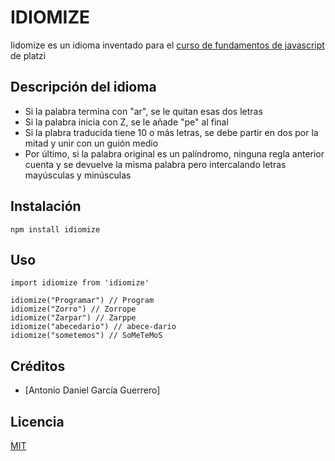 # IDIOMIZE

Iidomize es un idioma inventado para el [curso de fundamentos de javascript](https://platzi.com/js) de platzi

## Descripción del idioma

- Si la palabra termina con "ar", se le quitan esas dos letras
- Si la palabra inicia con Z, se le añade "pe" al final
- Si la plabra traducida tiene 10 o más letras, se debe partir en dos por la mitad y unir con un guión medio
- Por último, si la palabra original es un palíndromo, ninguna regla anterior cuenta y se devuelve la misma palabra pero intercalando letras mayúsculas y minúsculas

## Instalación

```
npm install idiomize
```

## Uso

```
import idiomize from 'idiomize'

idiomize("Programar") // Program
idiomize("Zorro") // Zorrope
idiomize("Zarpar") // Zarppe
idiomize("abecedario") // abece-dario
idiomize("sometemos") // SoMeTeMoS
```

## Créditos
- [Antonio Daniel García Guerrero]

## Licencia

[MIT](https://opensource.org/licenses/MIT)
